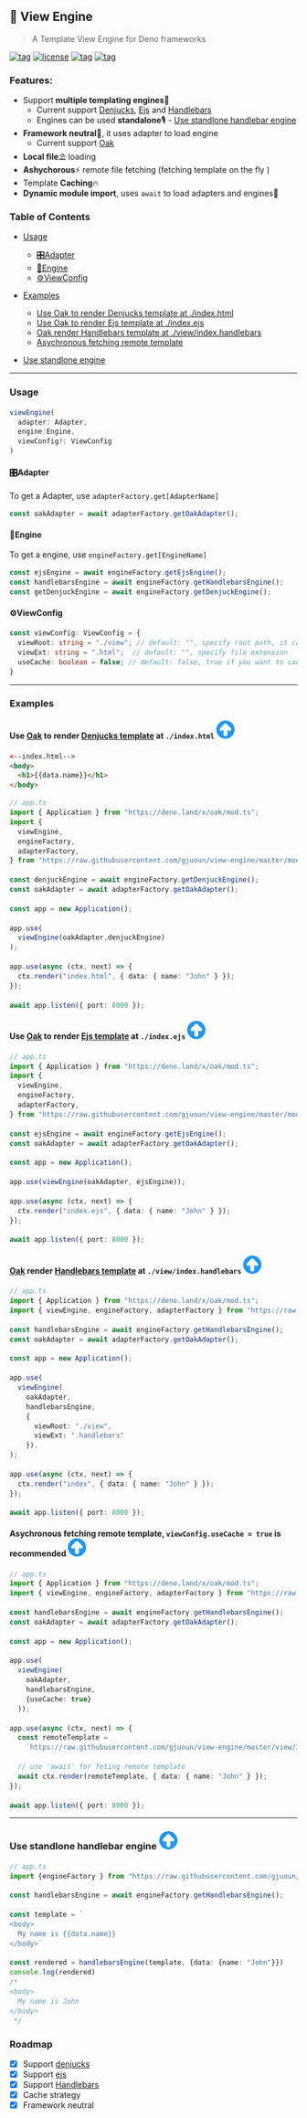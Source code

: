 ## 🚀 View Engine

> A Template View Engine for Deno frameworks

[![tag](https://img.shields.io/github/tag/gjuoun/view-engine.svg)](https://github.com/gjuoun/view-engine)
[![license](https://img.shields.io/github/license/gjuoun/view-engine.svg)](https://github.com/gjuoun/view-engine)
[![tag](https://img.shields.io/badge/deno-v1.0.0-green.svg)](https://github.com/denoland/deno)
[![tag](https://img.shields.io/badge/std-0.51.0-green.svg)](https://github.com/denoland/deno)

### Features: 
- Support **multiple templating engines**📰
  - Current support [Denjucks](https://github.com/denjucks/denjucks), [Ejs](https://github.com/mde/ejs) and [Handlebars](https://handlebarsjs.com/)
  - Engines can be used **standalone**🎙 - [Use standlone handlebar engine](#Use-standlone-handlebar-engine)
- **Framework neutral**🎨, it uses adapter to load engine
  - Current support [Oak](https://github.com/oakserver/oak)
- **Local file**⛱ loading
- **Ashychorous**⚡ remote file fetching (fetching template on the fly )
- Template **Caching**🔥
- **Dynamic module import**, uses `await` to load adapters and engines🌈

### Table of Contents
* [Usage](#Usage)

  * [🎛Adapter](#adapter)
  * [🚀Engine](#engine)
  * [⚙ViewConfig](#viewconfig)

* [Examples](#Examples)

  * [Use Oak to render Denjucks template at ./index.html](#use-oak-to-render-denjucks-template-at-indexhtml)
  * [Use Oak to render Ejs template at ./index.ejs](#use-oak-to-render-ejs-template-at-indexejs)
  * [Oak render Handlebars template at ./view/index.handlebars](#oak-render-handlebars-template-at-viewindexhandlebars)
  * [Asychronous fetching remote template](#asychronous-fetching-remote-template-viewconfigusecache--true-is-recommended)

* [Use standlone engine](#use-standlone-handlebar-engine)

---
### Usage

```ts
viewEngine(
  adapter: Adapter, 
  engine:Engine, 
  viewConfig?: ViewConfig
)
```

#### 🎛Adapter

To get a Adapter, use `adapterFactory.get[AdapterName]`

```ts
const oakAdapter = await adapterFactory.getOakAdapter();
```

#### 🚀Engine

To get a engine, use `engineFactory.get[EngineName]`

```ts
const ejsEngine = await engineFactory.getEjsEngine();
const handlebarsEngine = await engineFactory.getHandlebarsEngine();
const getDenjuckEngine = await engineFactory.getDenjuckEngine();
```

#### ⚙ViewConfig

```ts
const viewConfig: ViewConfig = {
  viewRoot: string = "./view"; // default: "", specify root path, it can be remote address
  viewExt: string = ".html";  // default: "", specify file extension
  useCache: boolean = false; // default: false, true if you want to cache template
}
```
---

### Examples

#### Use [Oak](https://github.com/oakserver/oak) to render [Denjucks template](https://github.com/denjucks/denjucks) at ```./index.html``` [![Foo](/docs/arrows.png)](#table-of-contents)
```html
<--index.html-->
<body>
  <h1>{{data.name}}</h1>
</body>
```

```ts
// app.ts
import { Application } from "https://deno.land/x/oak/mod.ts";
import {
  viewEngine,
  engineFactory,
  adapterFactory,
} from "https://raw.githubusercontent.com/gjuoun/view-engine/master/mod.ts";

const denjuckEngine = await engineFactory.getDenjuckEngine();
const oakAdapter = await adapterFactory.getOakAdapter();

const app = new Application();

app.use(
  viewEngine(oakAdapter,denjuckEngine)
);

app.use(async (ctx, next) => {
  ctx.render("index.html", { data: { name: "John" } });
});

await app.listen({ port: 8000 });
```

#### Use [Oak](https://github.com/oakserver/oak) to render [Ejs template](https://ejs.co/) at ```./index.ejs``` [![Foo](/docs/arrows.png)](#table-of-contents)

```ts
// app.ts
import { Application } from "https://deno.land/x/oak/mod.ts";
import {
  viewEngine,
  engineFactory,
  adapterFactory,
} from "https://raw.githubusercontent.com/gjuoun/view-engine/master/mod.ts";

const ejsEngine = await engineFactory.getEjsEngine();
const oakAdapter = await adapterFactory.getOakAdapter();

const app = new Application();

app.use(viewEngine(oakAdapter, ejsEngine));

app.use(async (ctx, next) => {
  ctx.render("index.ejs", { data: { name: "John" } });
});

await app.listen({ port: 8000 });
```

#### [Oak](https://github.com/oakserver/oak) render [Handlebars template](https://handlebarsjs.com/) at ```./view/index.handlebars``` [![Foo](/docs/arrows.png)](#table-of-contents)

```ts
// app.ts
import { Application } from "https://deno.land/x/oak/mod.ts";
import { viewEngine, engineFactory, adapterFactory } from "https://raw.githubusercontent.com/gjuoun/view-engine/master/mod.ts";

const handlebarsEngine = await engineFactory.getHandlebarsEngine();
const oakAdapter = await adapterFactory.getOakAdapter();

const app = new Application();

app.use(
  viewEngine(
    oakAdapter,
    handlebarsEngine,
    {
      viewRoot: "./view",
      viewExt: ".handlebars"
    }),
);

app.use(async (ctx, next) => {
  ctx.render("index", { data: { name: "John" } });
});

await app.listen({ port: 8000 });
```

#### Asychronous fetching remote template, ```viewConfig.useCache = true``` is recommended [![Foo](/docs/arrows.png)](#table-of-contents)
```ts
// app.ts
import { Application } from "https://deno.land/x/oak/mod.ts";
import { viewEngine, engineFactory, adapterFactory } from "https://raw.githubusercontent.com/gjuoun/view-engine/master/mod.ts";

const handlebarsEngine = await engineFactory.getHandlebarsEngine();
const oakAdapter = await adapterFactory.getOakAdapter();

const app = new Application();

app.use(
  viewEngine(
    oakAdapter,
    handlebarsEngine,
    {useCache: true}
  ));

app.use(async (ctx, next) => {
  const remoteTemplate =
    `https://raw.githubusercontent.com/gjuoun/view-engine/master/view/index.handlebars`

  // use 'await' for feting remote template
  await ctx.render(remoteTemplate, { data: { name: "John" } });
});

await app.listen({ port: 8000 });
```
---
### Use standlone handlebar engine [![Foo](/docs/arrows.png)](#table-of-contents)
```ts
// app.ts
import {engineFactory } from "https://raw.githubusercontent.com/gjuoun/view-engine/master/mod.ts";

const handlebarsEngine = await engineFactory.getHandlebarsEngine();

const template = `
<body>
  My name is {{data.name}}
</body>`

const rendered = handlebarsEngine(template, {data: {name: "John"}})
console.log(rendered)
/*
<body>
  My name is John
</body>
 */
```
### Roadmap

- [x] Support [denjucks](https://github.com/denjucks/denjucks)
- [x] Support [ejs](https://github.com/mde/ejs)
- [x] Support [Handlebars](https://github.com/handlebars-lang/handlebars.js)
- [x] Cache strategy
- [x] Framework neutral
